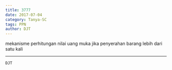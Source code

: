 ```yaml
---
title: 3777
date: 2017-07-04
category: Tanya-SC
tags: PPN
author: DJT
---
```


mekanisme perhitungan nilai uang muka jika penyerahan barang lebih dari satu kali

---



`DJT`
